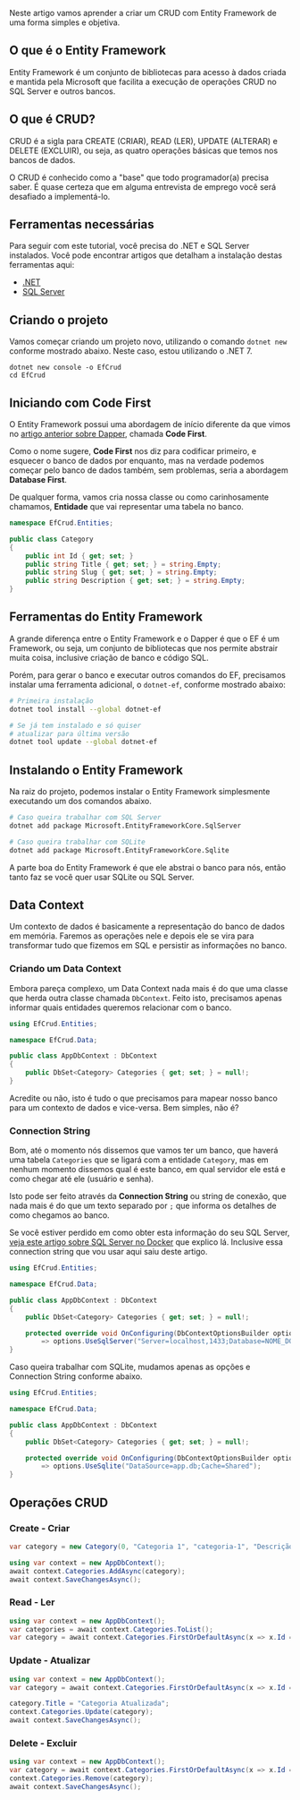 Neste artigo vamos aprender a criar um CRUD com Entity Framework de uma forma simples e objetiva.

## O que é o Entity Framework
Entity Framework é um conjunto de bibliotecas para acesso à dados criada e mantida pela Microsoft que facilita a execução de operações CRUD no SQL Server e outros bancos.

## O que é CRUD?
CRUD é a sigla para CREATE (CRIAR), READ (LER), UPDATE (ALTERAR) e DELETE (EXCLUIR), ou seja, as quatro operações básicas que temos nos bancos de dados.

O CRUD é conhecido como a "base" que todo programador(a) precisa saber. É quase certeza que em alguma entrevista de emprego você será desafiado a implementá-lo.

## Ferramentas necessárias
Para seguir com este tutorial, você precisa do .NET e SQL Server instalados. Você pode encontrar artigos que detalham a instalação destas ferramentas aqui:
* [.NET](https://balta.io/blog/dotnet-instalacao-configuracao-e-primeiros-passos)
* [SQL Server](https://balta.io/blog/sql-server-docker)

## Criando o projeto
Vamos começar criando um projeto novo, utilizando o comando `dotnet new` conforme mostrado abaixo. Neste caso, estou utilizando o .NET 7.
```
dotnet new console -o EfCrud
cd EfCrud
```
## Iniciando com Code First
O Entity Framework possui uma abordagem de início diferente da que vimos no [artigo anterior sobre Dapper](https://balta.io/blog/dapper-crud), chamada **Code First**.

Como o nome sugere, **Code First** nos diz para codificar primeiro, e esquecer o banco de dados por enquanto, mas na verdade podemos começar pelo banco de dados também, sem problemas, seria a abordagem **Database First**.

De qualquer forma, vamos cria nossa classe ou como carinhosamente chamamos, **Entidade** que vai representar uma tabela no banco.

```csharp
namespace EfCrud.Entities;

public class Category
{
    public int Id { get; set; }
    public string Title { get; set; } = string.Empty;
    public string Slug { get; set; } = string.Empty;
    public string Description { get; set; } = string.Empty;
}
```

## Ferramentas do Entity Framework
A grande diferença entre o Entity Framework e o Dapper é que o EF é um Framework, ou seja, um conjunto de bibliotecas que nos permite abstrair muita coisa, inclusive criação de banco e código SQL.

Porém, para gerar o banco e executar outros comandos do EF, precisamos instalar uma ferramenta adicional, o `dotnet-ef`, conforme mostrado abaixo:

```bash
# Primeira instalação
dotnet tool install --global dotnet-ef

# Se já tem instalado e só quiser
# atualizar para última versão
dotnet tool update --global dotnet-ef
```
## Instalando o Entity Framework
Na raiz do projeto, podemos instalar o Entity Framework simplesmente executando um dos comandos abaixo.

```bash
# Caso queira trabalhar com SQL Server
dotnet add package Microsoft.EntityFrameworkCore.SqlServer

# Caso queira trabalhar com SQLite
dotnet add package Microsoft.EntityFrameworkCore.Sqlite
```

A parte boa do Entity Framework é que ele abstrai o banco para nós, então tanto faz se você quer usar SQLite ou SQL Server.

## Data Context
Um contexto de dados é basicamente a representação do banco de dados em memória. Faremos as operações nele e depois ele se vira para transformar tudo que fizemos em SQL e persistir as informações no banco.

### Criando um Data Context
Embora pareça complexo, um Data Context nada mais é do que uma classe que herda outra classe chamada `DbContext`. Feito isto, precisamos apenas informar quais entidades queremos relacionar com o banco.

```csharp
using EfCrud.Entities;

namespace EfCrud.Data;

public class AppDbContext : DbContext
{
    public DbSet<Category> Categories { get; set; } = null!;
}
```

Acredite ou não, isto é tudo o que precisamos para mapear nosso banco para um contexto de dados e vice-versa. Bem simples, não é?

### Connection String
Bom, até o momento nós dissemos que vamos ter um banco, que haverá uma tabela `Categories` que se ligará com a entidade `Category`, mas em nenhum momento dissemos qual é este banco, em qual servidor ele está e como chegar até ele (usuário e senha).

Isto pode ser feito através da **Connection String** ou string de conexão, que nada mais é do que um texto separado por `;` que informa os detalhes de como chegamos ao banco.

Se você estiver perdido em como obter esta informação do seu SQL Server, [veja este artigo sobre SQL Server no Docker](https://balta.io/blog/sql-server-docker) que explico lá. Inclusive essa connection string que vou usar aqui saiu deste artigo.

```csharp
using EfCrud.Entities;

namespace EfCrud.Data;

public class AppDbContext : DbContext
{
    public DbSet<Category> Categories { get; set; } = null!;

    protected override void OnConfiguring(DbContextOptionsBuilder options)
        => options.UseSqlServer("Server=localhost,1433;Database=NOME_DO_BANCO;User ID=sa;Password=1q2w3e4r@#$;Trusted_Connection=False; TrustServerCertificate=True;");
}
```
Caso queira trabalhar com SQLite, mudamos apenas as opções e Connection String conforme abaixo.

```csharp
using EfCrud.Entities;

namespace EfCrud.Data;

public class AppDbContext : DbContext
{
    public DbSet<Category> Categories { get; set; } = null!;

    protected override void OnConfiguring(DbContextOptionsBuilder options)
        => options.UseSqlite("DataSource=app.db;Cache=Shared");
}
```
## Operações CRUD


### Create - Criar
```csharp
var category = new Category(0, "Categoria 1", "categoria-1", "Descrição da Categoria 1");

using var context = new AppDbContext();
await context.Categories.AddAsync(category);
await context.SaveChangesAsync();
```

### Read - Ler
```csharp
using var context = new AppDbContext();
var categories = await context.Categories.ToList();
var category = await context.Categories.FirstOrDefaultAsync(x => x.Id == 1);
```

### Update - Atualizar
```csharp
using var context = new AppDbContext();
var category = await context.Categories.FirstOrDefaultAsync(x => x.Id == 1);

category.Title = "Categoria Atualizada";
context.Categories.Update(category);
await context.SaveChangesAsync();
```

### Delete - Excluir
```csharp
using var context = new AppDbContext();
var category = await context.Categories.FirstOrDefaultAsync(x => x.Id == 1);
context.Categories.Remove(category);
await context.SaveChangesAsync();
```


